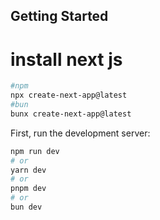 ## Getting Started
# install next js
```bash
#npm
npx create-next-app@latest
#bun
bunx create-next-app@latest

```
First, run the development server:

```bash
npm run dev
# or
yarn dev
# or
pnpm dev
# or
bun dev
```
